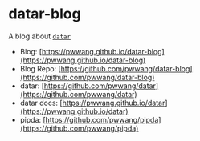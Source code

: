 # datar-blog

A blog about [`datar`](https://github.com/pwwang/datar)

- Blog: [https://pwwang.github.io/datar-blog](https://pwwang.github.io/datar-blog)
- Blog Repo: [https://github.com/pwwang/datar-blog](https://github.com/pwwang/datar-blog)
- datar: [https://github.com/pwwang/datar](https://github.com/pwwang/datar)
- datar docs: [https://pwwang.github.io/datar](https://pwwang.github.io/datar)
- pipda: [https://github.com/pwwang/pipda](https://github.com/pwwang/pipda)
